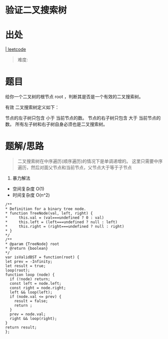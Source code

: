 # 验证二叉搜索树

# 出处

[ | leetcode]()

> 难度:

# 题目

给你一个二叉树的根节点 root ，判断其是否是一个有效的二叉搜索树。

有效 二叉搜索树定义如下：

节点的左子树只包含 小于 当前节点的数。
节点的右子树只包含 大于 当前节点的数。
所有左子树和右子树自身必须也是二叉搜索树。

# 题解/思路

> 二叉搜索树在中序遍历(顺序遍历)的情况下是单调递增的。
> 这里只需要中序遍历，然后对面父节点和当前节点，父节点大于等于子节点

1. 暴力解法

- 空间复杂度 O(1)
- 时间复杂度 O(n^2)

```
/**
* Definition for a binary tree node.
* function TreeNode(val, left, right) {
*     this.val = (val===undefined ? 0 : val)
*     this.left = (left===undefined ? null : left)
*     this.right = (right===undefined ? null : right)
* }
*/
/**
* @param {TreeNode} root
* @return {boolean}
*/
var isValidBST = function(root) {
let prev = -Infinity;
let result = true;
loop(root);
function loop (node) {
  if (!node) return;
  const left = node.left;
  const right = node.right;
  left && loop(left);
  if (node.val <= prev) {
    result = false;
    return ;
  }
  prev = node.val;
  right && loop(right);
}
return result;
};
```
